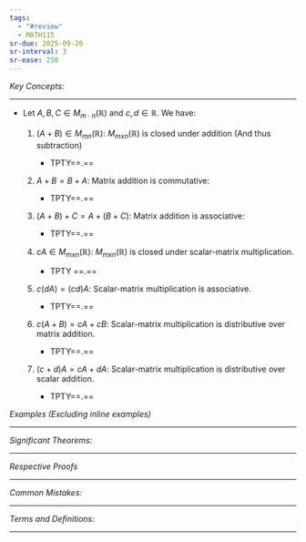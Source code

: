 ```yaml
---
tags:
  - "#review"
  - MATH115
sr-due: 2025-09-20
sr-interval: 3
sr-ease: 250
---
```

*Key Concepts:*
___

- Let $A, B, C \in M_{m \cdot n}(\mathbb{R})$ and $c, d \in \mathbb{R}$. We have:
	1. $(A + B) \in M_{mn}(\mathbb{R})$: $M_{mxn}(\mathbb{R})$ is closed under addition (And thus subtraction)
		- TPTY==.==

	2. $A + B = B + A$: Matrix addition is commutative:
		- TPTY==.==

	3. $(A + B) + C = A + (B + C)$: Matrix addition is associative:
		- TPTY==.==
	
	4. $cA \in M_{mxn}(\mathbb{R})$: $M_{mxn}(\mathbb{R})$ is closed under scalar-matrix multiplication.
		- TPTY ==.== <!--SR:!2025-10-24,3,250-->

	5. $c(dA) = (cd)A$: Scalar-matrix multiplication is associative. 
		- TPTY==.==

	6. $c(A + B) = cA + cB$: Scalar-matrix multiplication is distributive over matrix addition.
		- TPTY==.==
	
	7. $(c+d)A = cA + dA$: Scalar-matrix multiplication is distributive over scalar addition.
		- TPTY==.==


*Examples (Excluding inline examples)* 
___

*Significant Theorems:*
___

*Respective Proofs*
___

*Common Mistakes:*
___

*Terms and Definitions:*
___

